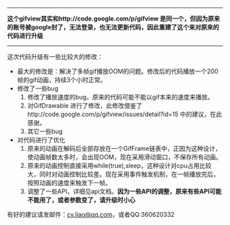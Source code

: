 
---

**这个gifview其实和http://code.google.com/p/gifview 是同一个，但因为原来的账号被google封了，无法登录，也无法更新代码，因此重建了这个来对原来的代码进行升级**

---

这次代码升级有一些比较大的修改：
  * 最大的修改是：解决了多帧gif播放OOM的问题。修改后的代码播放一个200帧的gif动画，持续3个小时正常。
  * 修改了一些bug
    1. 修改了播放速度的bug，原来的代码可能不能以gif本来的速度来播放。
    1. 对GifDrawable 进行了修改，此修改借鉴了http://code.google.com/p/gifview/issues/detail?id=15 中的建议，在此感谢。
    1. 其它一些bug
  * 对代码进行了优化
    1. 原来的动画在解码后全部存放在一个GifFrame链表中，正因为这种设计，使动画帧数太多时，会出现OOM，现在采用滑动窗口，不保存所有动画。
    1. 原来的动画控制直接采用while(true),sleep，这种设计对cpu占用比较大，同时对动画控制比较差。现在采用事件触发机制，在一帧播放完后，按照动画的速度来触发下一帧。
    1. 调整了一些API，详细见api文档。**因为一些API的调整，原来有些API可能不能用了，或者参数变了，请升级时小心**


有好的建议请发邮件：cy.liao@qq.com，或者QQ:360620332